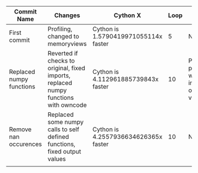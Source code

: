 |Commit Name   	|Changes  	|Cython X   	|Loop   	|Issues     |Notes     |
|---	|---	|---	|---	|---    |---    |
|First commit	|Profiling, changed to memoryviews	|Cython is 1.5790419971055114x faster	|5	| None  |       |
|Replaced numpy functions  	|Reverted if checks to original, fixed imports, replaced numpy functions with owncode    	|Cython is 4.112961885739843x faster   	|10  	|Prange/nogil performance worse off, incorrect output values    |       |
|Remove nan occurences   	|Replaced some numpy calls to self defined functions, fixed output values   	|Cython is 4.2557936634626365x faster   	|10   	|None       |Profile :  400015 function calls in 0.691 seconds      |
|   	|   	|   	|   	|       |       |